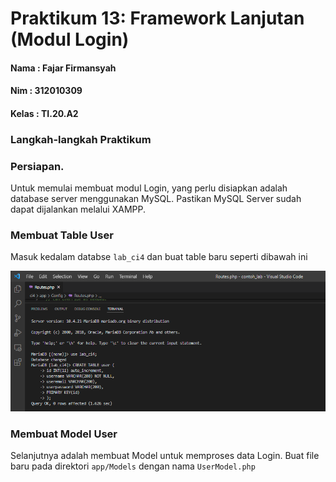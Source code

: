 # Praktikum 13: Framework Lanjutan (Modul Login)

#### Nama   : Fajar Firmansyah
#### Nim    : 312010309
#### Kelas  : TI.20.A2

### Langkah-langkah Praktikum

### Persiapan.

Untuk memulai membuat modul Login, yang perlu disiapkan adalah database server
menggunakan MySQL. Pastikan MySQL Server sudah dapat dijalankan melalui
XAMPP.

### Membuat Table User

Masuk kedalam databse `lab_ci4` dan buat table baru seperti dibawah ini

![1.png](img/1.png)

### Membuat Model User

Selanjutnya adalah membuat Model untuk memproses data Login. Buat file baru pada
direktori `app/Models` dengan nama `UserModel.php`